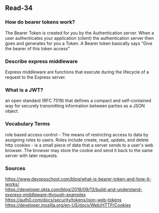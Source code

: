 ## Read-34

### How do bearer tokens work?
The Bearer Token is created for you by the Authentication server. When a user authenticates your application (client) the authentication server then goes and generates for you a Token.  A Bearer token basically says “Give the bearer of this token access”

### Describe express middleware
Express middleware are functions that execute during the lifecycle of a request to the Express server.
  
### What is a JWT?
an open standard (RFC 7519) that defines a compact and self-contained way for securely transmitting information between parties as a JSON object.

### Vocabulary Terms
role based access control - The means of restricting access to data by assigning roles to users. Roles include create, read, update, and delete  
http cookies - is a small piece of data that a server sends to a user's web browser. The browser may store the cookie and send it back to the same server with later requests.

### Sources
https://www.devopsschool.com/blog/what-is-bearer-token-and-how-it-works/  
https://developer.okta.com/blog/2018/09/13/build-and-understand-express-middleware-through-examples  
https://auth0.com/docs/security/tokens/json-web-tokens  
https://developer.mozilla.org/en-US/docs/Web/HTTP/Cookies
